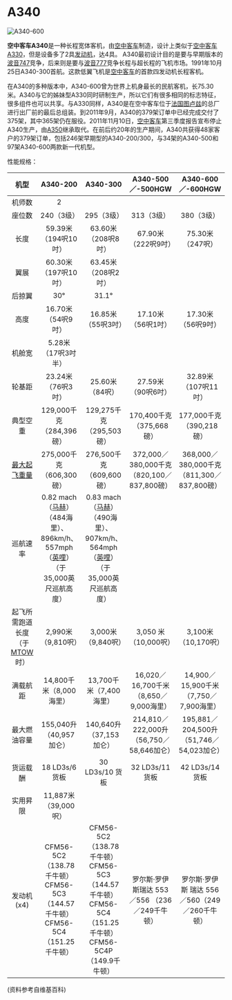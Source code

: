 # A340

![A340-600](http://content.eternityqjl.top/A340-600_Airbus.JPG)



**空中客车A340**是一种长程宽体客机，由[空中客车](https://zh.wikipedia.org/wiki/空中客车)制造，设计上类似于[空中客车A330](https://zh.wikipedia.org/wiki/空中客车A330)，但是设备多了2具[发动机](https://zh.wikipedia.org/wiki/涡轮风扇发动机)，达4具。 A340最初设计目的是要与早期版本的[波音747](https://zh.wikipedia.org/wiki/波音747)竞争，后来则是要与[波音777](https://zh.wikipedia.org/wiki/波音777)竞争长程与超长程的飞机市场。1991年10月25日A340-300首航。这款低翼飞机是[空中客车](https://zh.wikipedia.org/wiki/空中客车)的首款四发动机长程客机。

在A340的多种版本中，A340-600曾为世界上机身最长的民航客机，长75.30米。A340与它的姊妹型A330同时研制生产，所以它们有很多相同的标志特征，很多组件也可以共享。与A330同样，A340是在空中客车位于[法国](https://zh.wikipedia.org/wiki/法国)[图卢兹](https://zh.wikipedia.org/wiki/图卢兹)的总厂进行出厂前的最后总组装。到2011年9月，A340的379架订单中已经完成交付了375架，其中365架仍在服役。2011年11月10日，[空中客车](https://zh.wikipedia.org/wiki/空中客车)第三季度报告宣布停止A340生产，由[A350](https://zh.wikipedia.org/wiki/A350)继承取代。在前后约20年的生产期间，A340共获得48家客户的379架订单，包括246架早期型的A340-200/300，与34架的A340-500和97架A340-600两款新一代机型。



性能规格：

|                             机型                             |                           A340-200                           |                           A340-300                           |               A340-500／-500HGW               |               A340-600／-600HGW               |
| :----------------------------------------------------------: | :----------------------------------------------------------: | :----------------------------------------------------------: | :-------------------------------------------: | :-------------------------------------------: |
|                            机师数                            |                              2                               |                                                              |                                               |                                               |
|                            座位数                            |                          240（3级）                          |                          295（3级）                          |                  313（3级）                   |                  380（3级）                   |
|                             长度                             |                    59.39米 （194呎10吋）                     |                     63.60米 （208呎8吋）                     |             67.90米 （222呎9吋）              |               75.30米 （247呎）               |
|                             翼展                             |                    60.30米 （197呎10吋）                     |                     63.45米 （208呎2吋）                     |                                               |                                               |
|                            后掠翼                            |                             30°                              |                            31.1°                             |                                               |                                               |
|                             高度                             |                     16.70米 （54呎9吋）                      |                     16.85米 （55呎3吋）                      |              17.10米 （56呎1吋）              |              17.30米 （56呎9吋）              |
|                            机舱宽                            |                     5.28米（17呎3吋半）                      |                                                              |                                               |                                               |
|                            轮基距                            |                     23.24米 （76呎3吋）                      |                       25.60米 （84呎）                       |              27.59米 （90呎6吋）              |             32.89米 （107呎11吋）             |
|                           典型空重                           |                  129,000千克 （284,396磅）                   |                  129,275千克 （295,503磅）                   |           170,400千克 （375,668磅）           |           177,000千克 （390,218磅）           |
|  [最大起飞重量](https://zh.wikipedia.org/wiki/最大起飞重量)  |                  275,000千克 （606,300磅）                   |                  276,500千克 （609,600磅）                   |  372,000／380,000千克 （820,100／837,800磅）  |  368,000／380,000千克 （811,300／837,800磅）  |
|                           巡航速率                           | 0.82 mach（[马赫](https://zh.wikipedia.org/wiki/馬赫)）（484海里）、896km/h、557mph（[英哩](https://zh.wikipedia.org/wiki/英哩)） （于35,000英尺巡航高度） | 0.83 mach（[马赫](https://zh.wikipedia.org/wiki/馬赫)）（490海里）、907km/h、564mph（[英哩](https://zh.wikipedia.org/wiki/英哩)） （于35,000英尺巡航高度） |                                               |                                               |
| 起飞所需跑道长度（于[MTOW](https://zh.wikipedia.org/wiki/MTOW)时） |                     2,990米 （9,810呎）                      |                     3,000米 （9,840呎）                      |             3,050 米 （10,000呎）             |             3,100米 （10,170呎）              |
|                           满载航距                           |                   14,800千米（8,000海里）                    |                   13,700千米（7,400海里）                    |    16,020／16,700千米（8,650／9,000海里）     |    14,900／15,900千米（7,750／7,900海里）     |
|                         最大燃油容量                         |                   155,040升（40,957加仑）                    |                   140,640升（37,153加仑）                    |   214,810／222,000升（56,750／58,646加仑）    |   195,881／204,500升（51,746／54,023加仑）    |
|                           货运载酬                           |                        18 LD3s/6 货板                        |                       30 LD3s/10 货板                        |                32 LD3s/11 货板                |                42 LD3s/14 货板                |
|                           实用昇限                           |                     11,887米（39,000呎）                     |                                                              |                                               |                                               |
|                         发动机 (x4)                          | CFM56-5C2（138.78千牛顿） CFM56-5C3（144.57千牛顿） CFM56-5C4（151.25千牛顿） | CFM56-5C2（138.78千牛顿） CFM56-5C3（144.57千牛顿） CFM56-5C4（151.25千牛顿） CFM56-5C4P（149.9千牛顿） | 罗尔斯·罗伊斯瑞达 553／556 （236／249千牛顿） | 罗尔斯·罗伊斯 瑞达 556／560（249／260千牛顿） |



(资料参考自维基百科)